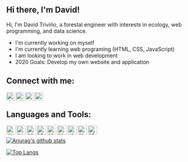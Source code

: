 ## Hi there, I'm David!

Hi, I'm David Triviño, a forestal engineer with interests in ecology, web programming, and data science.

- I'm currently working on myself
- I'm currently learning web programing (HTML, CSS, JavaScript)
- I am looking to work in web development
- 2020 Goals: Develop my own website and application

## Connect with me:

[<img align="left" alt="linkedin icon" witdth="22px" height="22" src="https://image.flaticon.com/icons/svg/174/174857.svg"/>][linkedin]
[<img align="left" alt="twitter icon" witdth="22px" height="22" src="https://image.flaticon.com/icons/svg/174/174876.svg"/>][twitter]
[<img align="left" alt="facebook icon" witdth="22px" height="22" src="https://image.flaticon.com/icons/svg/174/174848.svg"/>][facebook]
[<img align="left" alt="youtube icon" witdth="22px" height="22" src="https://image.flaticon.com/icons/svg/174/174883.svg"/>][youtube]

<br />

## Languages and Tools: 

<code><img align="left" alt="rstudio" witdth="24" height="24" src="https://icons.iconarchive.com/icons/papirus-team/papirus-apps/512/rstudio-icon.png"/></code>
<code><img align="left" alt="python" witdth="24" height="24" src="https://upload.wikimedia.org/wikipedia/commons/thumb/c/c3/Python-logo-notext.svg/1024px-Python-logo-notext.svg.png"/></code>
<code><img align="left" alt="arcgis" witdth="24" height="24" src="https://www.gis247.com/images/2k19/timings/ArcGIS%20Square%20180px.png"/></code>
<code><img align="left" alt="html5" witdth="24" height="24" src="https://image.flaticon.com/icons/svg/1216/1216733.svg"/></code>
<code><img align="left" alt="css" witdth="24" height="24" src="https://www.kindpng.com/picc/m/464-4640184_css3-png-download-css-icon-transparent-png.png"/></code>
<code><img align="left" alt="markdown" witdth="24" height="24" src="https://ulyngs.github.io/rmarkdown-workshop-2019/slides/figures/rmarkdown.png"/></code>
<code><img align="left" alt="vscode" witdth="24" height="24" src="https://upload.wikimedia.org/wikipedia/commons/thumb/9/9a/Visual_Studio_Code_1.35_icon.svg/1024px-Visual_Studio_Code_1.35_icon.svg.png"/></code>
<code><img align="left" alt="git" witdth="24" height="24" src="https://cdn.freebiesupply.com/logos/thumbs/2x/git-logo.png"/></code>
<code><img align="left" alt="adobexd" witdth="24" height="24" src="https://upload.wikimedia.org/wikipedia/commons/thumb/c/c2/Adobe_XD_CC_icon.svg/616px-Adobe_XD_CC_icon.svg.png"/></code>

<br />

[![Anurag's github stats](https://github-readme-stats.vercel.app/api?username=Detrivinog&hide=contribs,prs&show_icons=true&theme=great-gatsby)](https://github.com/anuraghazra/github-readme-stats)

[![Top Langs](https://github-readme-stats.vercel.app/api/top-langs/?username=Detrivinog&layout=compact&theme=great-gatsby)](https://github.com/anuraghazra/github-readme-stats)

[linkedin]: https://www.linkedin.com/in/david-esteban-trivi%C3%B1o-gonzalez-76b02b171/
[twitter]: https://twitter.com/detrivinog
[facebook]: https://www.facebook.com/david.e.trivino/
[youtube]: https://www.youtube.com/channel/UCL9mbgEcnXa751bTrlm39GQ